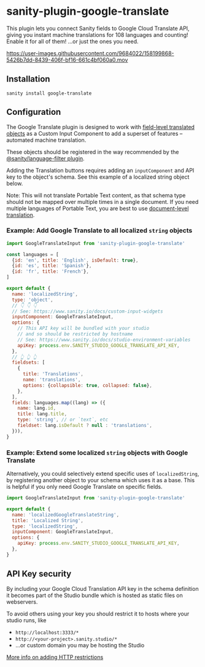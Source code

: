# sanity-plugin-google-translate

This plugin lets you connect Sanity fields to Google Cloud Translate API, giving you instant machine translations for 108 languages and counting! Enable it for all of them! ...or just the ones you need.

https://user-images.githubusercontent.com/9684022/158199868-5426b7dd-8439-406f-bf16-661c4bf060a0.mov

## Installation

```
sanity install google-translate
```

## Configuration

The Google Translate plugin is designed to work with [field-level translated objects](https://www.sanity.io/docs/localization#cd568b11a09c) as a Custom Input Component to add a superset of features – automated machine translation.

These objects should be registered in the way recommended by the [@sanity/language-filter plugin](https://www.npmjs.com/package/@sanity/language-filter).

Adding the Translation buttons requires adding an `inputComponent` and API key to the object's schema. See this example of a localized string object below.

Note: This will not translate Portable Text content, as that schema type should not be mapped over multiple times in a single document. If you need multiple languages of Portable Text, you are best to use [document-level translation](https://github.com/sanity-io/document-internationalization).

### Example: Add Google Translate to all localized `string` objects

```js
import GoogleTranslateInput from 'sanity-plugin-google-translate'

const languages = [
  {id: 'en', title: 'English', isDefault: true},
  {id: 'es', title: 'Spanish'},
  {id: 'fr', title: 'French'},
]

export default {
  name: 'localizedString',
  type: 'object',
  // 👇 👇 👇
  // See: https://www.sanity.io/docs/custom-input-widgets
  inputComponent: GoogleTranslateInput,
  options: {
    // This API key will be bundled with your studio
    // and so should be restricted by hostname
    // See: https://www.sanity.io/docs/studio-environment-variables
    apiKey: process.env.SANITY_STUDIO_GOOGLE_TRANSLATE_API_KEY,
  },
  // 👆 👆 👆
  fieldsets: [
    {
      title: 'Translations',
      name: 'translations',
      options: {collapsible: true, collapsed: false},
    },
  ],
  fields: languages.map((lang) => ({
    name: lang.id,
    title: lang.title,
    type: 'string', // or `text`, etc
    fieldset: lang.isDefault ? null : 'translations',
  })),
}
```

### Example: Extend some localized `string` objects with Google Translate

Alternatively, you could selectively extend specific uses of `localizedString`, by registering another object to your schema which uses it as a base. This is helpful if you only need Google Translate on specific fields.

```js
import GoogleTranslateInput from 'sanity-plugin-google-translate'

export default {
  name: 'localizedGoogleTranslateString',
  title: 'Localized String',
  type: 'localizedString',
  inputComponent: GoogleTranslateInput,
  options: {
    apiKey: process.env.SANITY_STUDIO_GOOGLE_TRANSLATE_API_KEY,
  },
}
```

## API Key security

By including your Google Cloud Translation API key in the schema definition it becomes part of the Studio bundle which is hosted as static files on webservers.

To avoid others using your key you should restrict it to hosts where your studio runs, like

- `http://localhost:3333/*`
- `http://<your-project>.sanity.studio/*`
- ...or custom domain you may be hosting the Studio

[More info on adding HTTP restrictions](https://cloud.google.com/docs/authentication/api-keys#adding_http_restrictions)
